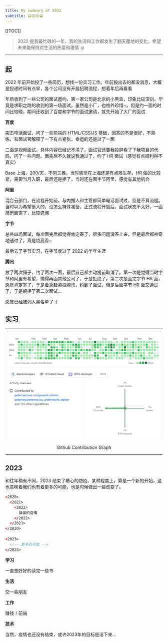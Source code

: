 ```yaml
---
title: My summary of 2022
subtitle: 😃😠😢😁
---
```


[[TOC]]

> 2022 是我最忙碌的一年，我的生活和工作都发生了翻天覆地的变化，希望未来能保持对生活的热爱和激情 :p

---

## 起

2022 年前开始投了一些简历，想找一份实习工作。年前投出去的都没消息，大概是投递时间有点早，各个公司没有开启招聘流程，想着年后再看看

年后收到了一些公司的面试邀约，第一家公司是北京的小黑盒，印象比较深刻，毕竟是求职之路的收到的第一场面试，虽然是小厂，也格外珍惜~。但是约一面的时间比较晚，期间还收到了百度和字节的面试邀请，就先开始了大厂的面试

**百度**

突击电话面试，问了一些前端的 HTML/CSS/JS 基础，回答的不是很好，不熟练，和面试官解释了一下有点紧张，幸运的还是过了一面

二面是视频面试，具体内容已经记不清了，面试官还要我投屏看了下我项目的代码，问了一些问题。面完后不久就说我通过了，约了 HR 面试（感觉有点顺利得不真实）

Base 上海，200/天，不包三餐。当时感觉在上海还是有点难生存，HR 催的比较紧，需要当月入职，最后还是拒了，当时还在面字节阿里，感觉有其他机会

**阿里**

混合云部门，在流程开始前，与内推人和主管都简单电话面试过，但是不算流程。当时以为希望挺大的，没怎么特殊准备。正式流程开启后，面试状态不太好，一面简历面寄了，比较遗憾

**字节**

总共四场面试，每次面完后都觉得肯定寄了，很多问题没答上来，但是最后都神奇地通过了，真是烧高香~

最后去了字节实习，在字节度过了 2022 的半年生涯

**腾讯**

放了两次鸽子，约了两次一面，最后自己都主动提前取消了。第一次是觉得当时字节和阿里有希望，懒得再面其他公司了，于是拒绝了。第二次是面完字节 HR 面，感觉肯定寄了，于是着急赶紧投腾讯，约到了面试，但是后面字节 HR 面又通过了，于是婉拒了第二次面试...

感觉已经被列入黑名单了 :(

## 实习

---

![img](https://raw.githubusercontent.com/peterroe/static-img/master/20230110000901.png)

<p align="center">
  <uil-github-alt display="inline" mr-1/>
  Github <span text-green-600>Contribution</span> Graph
</p>

---

## 2023

和往年稍有不同，2023 结束了糟心的防疫。某种程度上，算是一个新的开始，这也意味着我们也有着更多的可能，也是时候做出一些改变了。

```html
<2020>
  <2021>
    <2022>
      操蛋的疫情
    </2022>
  </2021>
</2020>

<2023>
  <!-- 更多的可能 -->
</2023>
```

**学习**

一直想好好的读完一些书

**生活**

交一些朋友

**工作**

赚钱！前端

**技术**

当然，疫情也还没有结束，或许2023年的目标是活下来...

